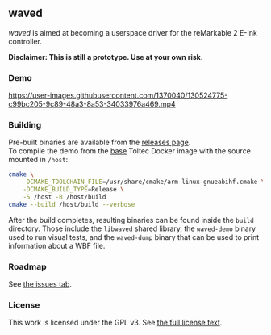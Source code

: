 ## waved

_waved_ is aimed at becoming a userspace driver for the reMarkable 2 E-Ink controller.

**Disclaimer: This is still a prototype. Use at your own risk.**

### Demo

https://user-images.githubusercontent.com/1370040/130524775-c99bc205-9c89-48a3-8a53-34033976a469.mp4

### Building

Pre-built binaries are available from the [releases page](https://github.com/matteodelabre/waved/releases).\
To compile the demo from the [base](https://github.com/toltec-dev/toolchain/pkgs/container/base) Toltec Docker image with the source mounted in `/host`:

```sh
cmake \
    -DCMAKE_TOOLCHAIN_FILE=/usr/share/cmake/arm-linux-gnueabihf.cmake \
    -DCMAKE_BUILD_TYPE=Release \
    -S /host -B /host/build
cmake --build /host/build --verbose
```

After the build completes, resulting binaries can be found inside the `build` directory. Those include the `libwaved` shared library, the `waved-demo` binary used to run visual tests, and the `waved-dump` binary that can be used to print information about a WBF file.

### Roadmap

See [the issues tab](https://github.com/matteodelabre/waved/issues?q=is%3Aissue+is%3Aopen+label%3Aenhancement).

### License

This work is licensed under the GPL v3. See [the full license text](LICENSE.txt).
